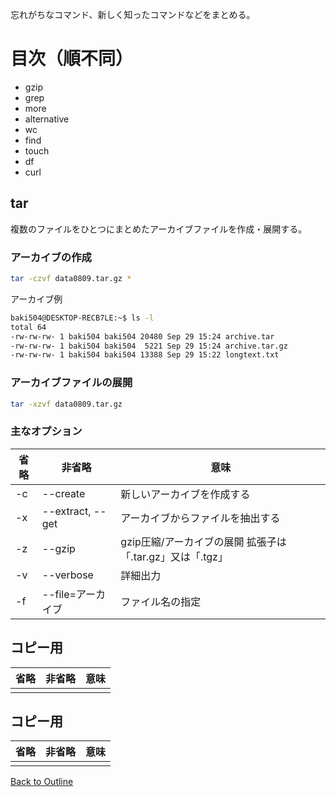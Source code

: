 
忘れがちなコマンド、新しく知ったコマンドなどをまとめる。

# 目次（順不同）

* gzip
* grep
* more
* alternative
* wc
* find
* touch
* df
* curl


## tar
複数のファイルをひとつにまとめたアーカイブファイルを作成・展開する。

### アーカイブの作成

```bash
tar -czvf data0809.tar.gz *
```

アーカイブ例
```bash
baki504@DESKTOP-RECB7LE:~$ ls -l
total 64
-rw-rw-rw- 1 baki504 baki504 20480 Sep 29 15:24 archive.tar
-rw-rw-rw- 1 baki504 baki504  5221 Sep 29 15:24 archive.tar.gz
-rw-rw-rw- 1 baki504 baki504 13388 Sep 29 15:22 longtext.txt
```

### アーカイブファイルの展開

```bash
tar -xzvf data0809.tar.gz
```

### 主なオプション

| 省略 | 非省略 | 意味 |
|------|-------|------|
| -c | --create | 新しいアーカイブを作成する |
| -x | --extract, --get | アーカイブからファイルを抽出する |
| -z | --gzip | gzip圧縮/アーカイブの展開 拡張子は「.tar.gz」又は「.tgz」 |
| -v | --verbose | 詳細出力 |
| -f | --file=アーカイブ | ファイル名の指定 |


## コピー用
| 省略 | 非省略 | 意味 |
|------|-------|------|
|  |  |  |




## コピー用
| 省略 | 非省略 | 意味 |
|------|-------|------|
|  |  |  |



[Back to Outline](https://github.com/baki504/knowledge/blob/master/README.md)
